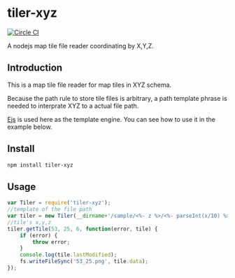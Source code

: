 # tiler-xyz
[![Circle CI](https://circleci.com/gh/FuZhenn/tiler-xyz.svg?style=svg)](https://circleci.com/gh/FuZhenn/tiler-xyz)

A nodejs map tile file reader coordinating by X,Y,Z.

## Introduction
This is a map tile file reader for map tiles in XYZ schema.

Because the path rule to store tile files is arbitrary, a path template phrase is needed to interprate XYZ to a actual file path. 

[Ejs](https://github.com/mde/ejs) is used here as the template engine. You can see how to use it in the example below.

## Install

```bash
npm install tiler-xyz
```

## Usage

```javascript
var Tiler = require('tiler-xyz');
//template of the file path
var tiler = new Tiler(__dirname+'/sample/<%- z %>/<%- parseInt(x/10) %>/<%- parseInt(y/10) %>/<%- x %>_<%- y %>.png');
//tile's x,y,z
tiler.getTile(53, 25, 6, function(error, tile) {
    if (error) {
        throw error;
    }
    console.log(tile.lastModified);
    fs.writeFileSync('53_25.png', tile.data);
});
```